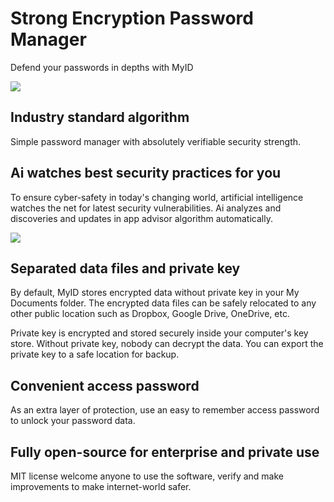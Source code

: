 #  Strong Encryption Password Manager

Defend your passwords in depths with MyID

![](https://github.com/blackdataca/myid/blob/master/mainscreen.PNG)

## Industry standard algorithm

Simple password manager with absolutely verifiable security strength. 

## Ai watches best security practices for you

To ensure cyber-safety in today's changing world, artificial intelligence watches the net for latest security vulnerabilities. Ai analyzes and discoveries and updates in app advisor algorithm automatically.

![](https://github.com/blackdataca/myid/blob/master/example0.PNG)

## Separated data files and private key

By default, MyID stores encrypted data without private key in your My Documents folder. The encrypted data files can be safely relocated to any other public location such as Dropbox, Google Drive, OneDrive, etc.

Private key is encrypted and stored securely inside your computer's key store. Without private key, nobody can decrypt the data. You can export the private key to a safe location for backup.


## Convenient access password

As an extra layer of protection, use an easy to remember access password to unlock your password data. 


## Fully open-source for enterprise and private use

MIT license welcome anyone to use the software, verify and make improvements to make internet-world safer.

